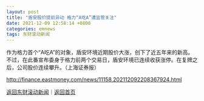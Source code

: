 ```yaml
---
layout: post
title: "盾安股价提前异动 格力“A吃A”遭监管关注"
date: 2021-12-09 12:58:14 +0800
categories: emnews
tags: 东财滚动新闻
---
```


作为格力首个“A吃A”的对象，盾安环境近期股价大涨，创下了近五年来的新高。不过，在此番宣布委身于格力前两个交易日，盾安环境已连续收获涨停。在复牌之后，公司股价连续攀升。（上海证券报）

<http://finance.eastmoney.com/news/11158,202112092208367924.html>

[返回东财滚动新闻](//finews.withounder.com/emnews/)｜[返回首页](//finews.withounder.com/)